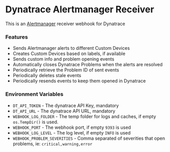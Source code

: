 # Dynatrace Alertmanager Receiver

This is an [Alertmanager](https://prometheus.io/docs/alerting/latest/alertmanager/) receiver webhook for Dynatrace

### Features

* Sends Alertmanager alerts to different Custom Devices
* Creates Custom Devices based on labels, if available
* Sends custom info and problem opening events
* Automatically closes Dynatrace Problems when the alerts are resolved
* Periodically retrieve the Problem ID of sent events
* Periodically deletes stale events
* Periodically resends events to keep them opened in Dynatrace

### Environment Variables

* `DT_API_TOKEN` - The dynatrace API Key, mandatory
* `DT_API_URL` - The dynatrace API URL, mandatory
* `WEBHOOK_LOG_FOLDER` - The temp folder for logs and caches, if empty `os.TempDir()` is used.
* `WEBHOOK_PORT` - The webhook port, if empty `9393` is used
* `WEBHOOK_LOG_LEVEL` - The log level, if empty `INFO` is used
* `WEBHOOK_PROBLEM_SEVERITIES` - Comma separated of severities that open problems, ie: `critical,warning,error`


